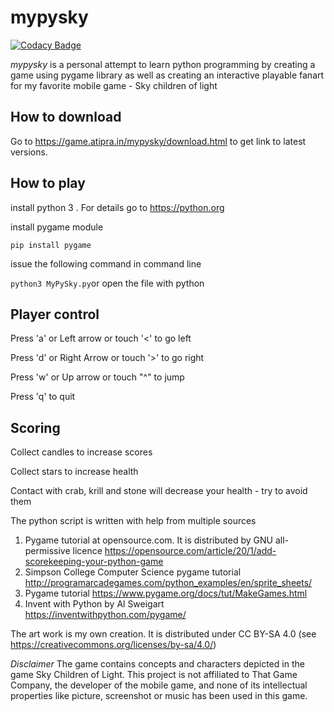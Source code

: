 # mypysky 

[![Codacy Badge](https://api.codacy.com/project/badge/Grade/a3b3ba609a2d40978158fd521e922ad6)](https://app.codacy.com/gh/mitradranirban/mypysky?utm_source=github.com&utm_medium=referral&utm_content=mitradranirban/mypysky&utm_campaign=Badge_Grade_Settings)

*mypysky* is a personal attempt to learn python programming by creating a game using pygame library as well as creating an interactive playable fanart for my favorite mobile game - Sky children of light 

## How to download 

Go to https://game.atipra.in/mypysky/download.html to get link to latest versions. 

## How to play  

install python 3 . For details  go to <https://python.org>

install pygame module

`pip install pygame`

issue the following command in command line 

`python3 MyPySky.py`or open the file with python

## Player control 

Press 'a' or Left arrow or touch '<' to go left 

Press 'd' or Right Arrow or touch '>' to go right

Press 'w' or Up arrow or touch "^" to jump

Press 'q' to quit

## Scoring 

Collect candles to increase scores 

Collect stars to increase health

Contact with crab, krill and stone will decrease your health - try to avoid them 



The python script is written with help from multiple sources

1.  Pygame tutorial at opensource.com. It is distributed by GNU all-permissive licence <https://opensource.com/article/20/1/add-scorekeeping-your-python-game>
2.  Simpson College Computer Science pygame tutorial <http://programarcadegames.com/python_examples/en/sprite_sheets/>
3.  Pygame tutorial <https://www.pygame.org/docs/tut/MakeGames.html>
4.  Invent with Python by Al Sweigart <https://inventwithpython.com/pygame/> 

The art work is my own creation. It is distributed under CC BY-SA 4.0 (see <https://creativecommons.org/licenses/by-sa/4.0/>)

*Disclaimer*  The  game contains concepts and  characters depicted in the game Sky Children of Light.
 This project is not affiliated to That Game Company, the developer of the mobile game, and none of its 
intellectual properties like  picture, screenshot or music has been used in this game. 

